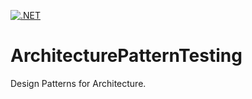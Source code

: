 [![.NET](https://github.com/MatousKratochvil/ArchitecturePatternTesting/actions/workflows/dotnet.yml/badge.svg)](https://github.com/MatousKratochvil/ArchitecturePatternTesting/actions/workflows/dotnet.yml)
# ArchitecturePatternTesting
Design Patterns for Architecture.

